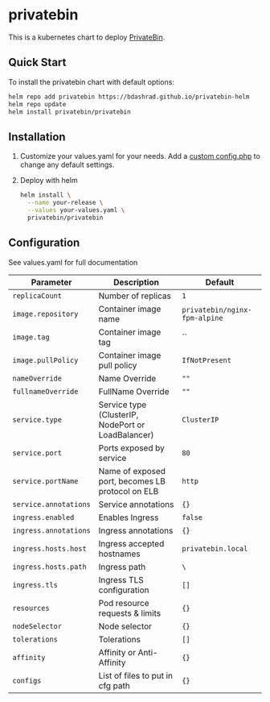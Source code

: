 # privatebin

This is a kubernetes chart to deploy [PrivateBin](https://github.com/PrivateBin/PrivateBin).

## Quick Start

To install the privatebin chart with default options:

```bash
helm repo add privatebin https://bdashrad.github.io/privatebin-helm
helm repo update
helm install privatebin/privatebin
```

## Installation

1. Customize your values.yaml for your needs. Add a [custom config.php](https://github.com/PrivateBin/PrivateBin/blob/master/cfg/conf.sample.php) to change any default settings.

1. Deploy with helm

    ```bash
    helm install \
      --name your-release \
      --values your-values.yaml \
      privatebin/privatebin
    ```

## Configuration

See values.yaml for full documentation

|              Parameter      |                    Description                     |                     Default                      |
| --------------------------- | -------------------------------------------------- | ------------------------------------------------ |
| `replicaCount`              | Number of replicas                                 | `1`                                              |
| `image.repository`          | Container image name                               | `privatebin/nginx-fpm-alpine`                    |
| `image.tag`                 | Container image tag                                | ``                                               |
| `image.pullPolicy`          | Container image pull policy                        | `IfNotPresent`                                   |
| `nameOverride`              | Name Override                                      | `""`                                             |
| `fullnameOverride`          | FullName Override                                  | `""`                                             |
| `service.type`              | Service type (ClusterIP, NodePort or LoadBalancer) | `ClusterIP`                                      |
| `service.port`              | Ports exposed by service                           | `80`                                             |
| `service.portName`          | Name of exposed port, becomes LB protocol on ELB   | `http`                                           |
| `service.annotations`       | Service annotations                                | `{}`                                             |
| `ingress.enabled`           | Enables Ingress                                    | `false`                                          |
| `ingress.annotations`       | Ingress annotations                                | `{}`                                             |
| `ingress.hosts.host`        | Ingress accepted hostnames                         | `privatebin.local`                               |
| `ingress.hosts.path`        | Ingress path                                       | `\`                                              |
| `ingress.tls`               | Ingress TLS configuration                          | `[]`                                             |
| `resources`                 | Pod resource requests & limits                     | `{}`                                             |
| `nodeSelector`              | Node selector                                      | `{}`                                             |
| `tolerations`               | Tolerations                                        | `[]`                                             |
| `affinity`                  | Affinity or Anti-Affinity                          | `{}`                                             |
| `configs`                   | List of files to put in cfg path                   | `{}`                                             |
